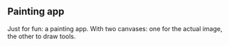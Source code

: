 ## Painting app

Just for fun: a painting app. With two canvases: one for the actual image, the other to draw tools.
